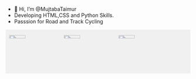 - 👋 Hi, I’m @MujtabaTaimur
- Developing HTML,CSS and Python Skills.
-  Passsion for Road and Track Cycling


        
<div style="display: flex; justify-content: space-between; width: 100%;">
    <!-- First Rectangle -->
    <div style="flex: 1; padding: 10px; background-color: #f0f0f0; height: 100px;">
         <img src="https://media.giphy.com/media/ESdLS8fOvZQrkcFDQM/giphy-downsized.gif" alt="" width="30%">
               <img src="https://media.giphy.com/media/1gAyIamkLoaDxkftWM/giphy-downsized.gif" alt="" width="30%">
               <img src="https://media.giphy.com/media/mGf5XAMiX4WUCocW2O/giphy-downsized.gif" alt="" width="30%">
    </div> 
   


<!---
MujtabaTaimur/MujtabaTaimur is a ✨ special ✨ repository because its `README.md` (this file) appears on your GitHub profile.
You can click the Preview link to take a look at your changes.
--->
